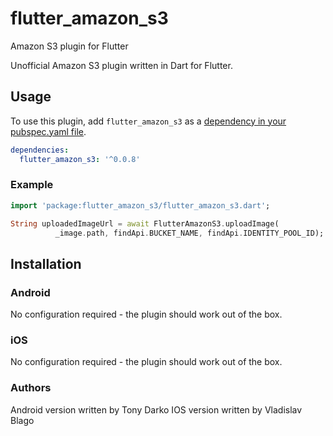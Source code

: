 # flutter_amazon_s3

Amazon S3 plugin for Flutter

Unofficial Amazon S3 plugin written in Dart for Flutter.

## Usage
To use this plugin, add `flutter_amazon_s3` as a [dependency in your pubspec.yaml file](https://flutter.io/platform-plugins/).


```yaml
dependencies:
  flutter_amazon_s3: '^0.0.8'
```

### Example


``` dart
import 'package:flutter_amazon_s3/flutter_amazon_s3.dart';

String uploadedImageUrl = await FlutterAmazonS3.uploadImage(
          _image.path, findApi.BUCKET_NAME, findApi.IDENTITY_POOL_ID);
```
          
## Installation


### Android

No configuration required - the plugin should work out of the box.          


### iOS

No configuration required - the plugin should work out of the box.          

### Authors

Android version written by Tony Darko
IOS version written by Vladislav Blago